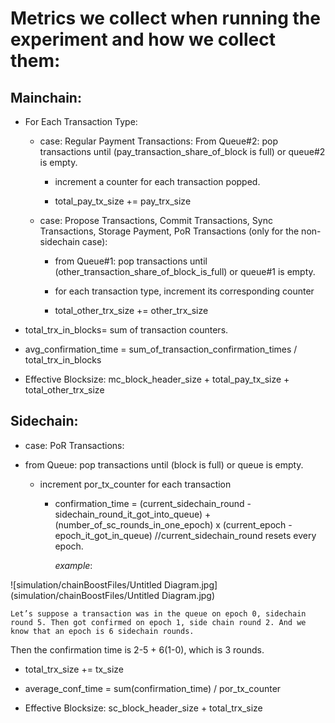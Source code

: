 # Metrics we collect when running the experiment and how we collect them:

## Mainchain:


* For Each Transaction Type:
   * case: Regular Payment Transactions: 
        From Queue#2: pop transactions until (pay\_transaction\_share\_of\_block is full) or queue#2 is empty.
        
      * increment a counter for each transaction popped.

      * total\_pay\_tx\_size += pay\_trx\_size

    * case: Propose Transactions, Commit Transactions, Sync Transactions, Storage Payment, PoR Transactions (only for the non-sidechain case):

        * from Queue#1: pop transactions until (other\_transaction\_share\_of\_block\_is\_full) or queue#1 is empty.

        * for each transaction type, increment its corresponding counter

        * total\_other\_trx\_size += other\_trx\_size



* total\_trx\_in\_blocks= sum of transaction counters.

* avg_confirmation_time = sum\_of\_transaction\_confirmation\_times / total\_trx\_in\_blocks


* Effective Blocksize: mc\_block\_header_size + total\_pay\_tx\_size + total\_other\_trx\_size


## Sidechain: 

* case: PoR Transactions:

 * from Queue: pop transactions until (block is full) or queue is empty.

    * increment por\_tx\_counter for each transaction

      * confirmation\_time = 
            (current\_sidechain\_round - sidechain\_round\_it\_got\_into\_queue) 
            + (number\_of\_sc\_rounds\_in\_one\_epoch) x (current_epoch - epoch\_it\_got\_in\_queue) //current\_sidechain\_round resets every epoch.
        
        _example_:
        
 ![simulation/chainBoostFiles/Untitled Diagram.jpg]	(simulation/chainBoostFiles/Untitled Diagram.jpg)
 
 	Let’s suppose a transaction was in the queue on epoch 0, sidechain round 5. Then got confirmed on epoch 1, side chain round 2. And we know that an epoch is 6 sidechain rounds.
Then the confirmation time is 2-5 + 6(1-0), which is 3 rounds.






        
   *  total\_trx\_size += tx\_size



* average\_conf\_time = sum(confirmation\_time) / por\_tx\_counter

* Effective Blocksize: sc\_block\_header\_size + total\_trx\_size 

